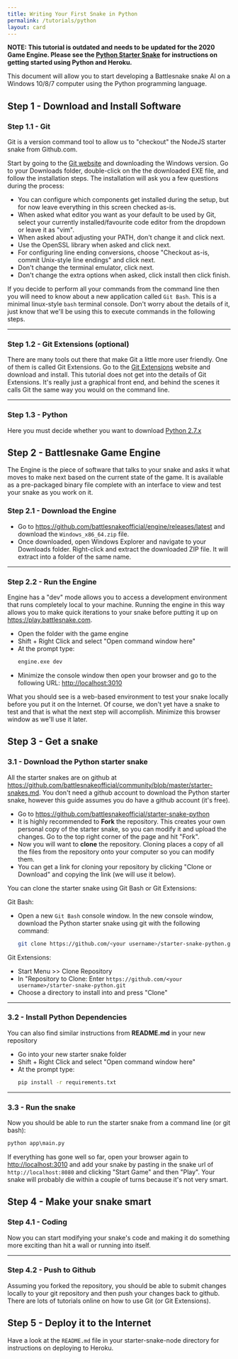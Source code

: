 ```yaml
---
title: Writing Your First Snake in Python
permalink: /tutorials/python
layout: card
---
```


**NOTE: This tutorial is outdated and needs to be updated for the 2020 Game Engine. Please see the [Python Starter Snake](https://github.com/battlesnakeofficial/starter-snake-python) for instructions on getting started using Python and Heroku.**

This document will allow you to start developing a Battlesnake snake AI on a Windows 10/8/7 computer using the Python programming language.

## Step 1 - Download and Install Software

### Step 1.1 - Git

Git is a version command tool to allow us to "checkout" the NodeJS starter snake from Github.com.

Start by going to the [Git website](https://git-scm.com/downloads) and downloading the Windows version. Go to your Downloads folder, double-click on the the downloaded EXE file, and follow the installation steps. The installation will ask you a few questions during the process:

* You can configure which components get installed during the setup, but for now leave everything in this screen checked as-is.
* When asked what editor you want as your default to be used by Git, select your currently installed/favourite code editor from the dropdown or leave it as "vim".
* When asked about adjusting your PATH, don't change it and click next.
* Use the OpenSSL library when asked and click next.
* For configuring line ending conversions, choose "Checkout as-is, commit Unix-style line endings" and click next.
* Don't change the terminal emulator, click next.
* Don't change the extra options when asked, click install then click finish.

If you decide to perform all your commands from the command line then you will need to know about a new application called `Git Bash`. This is a minimal linux-style `bash` terminal console. Don't worry about the details of it, just know that we'll be using this to execute commands in the following steps.

---

### Step 1.2 - Git Extensions (optional)

There are many tools out there that make Git a little more user friendly. One of them is called Git Extensions. Go to the [Git Extensions](https://sourceforge.net/projects/gitextensions/) website and download and install. This tutorial does not get into the details of Git Extensions. It's really just a graphical front end, and behind the scenes it calls Git the same way you would on the command line.

---

### Step 1.3 - Python

Here you must decide whether you want to download [Python 2.7.x](https://www.python.org/downloads/release/python-2715/)

## Step 2 - Battlesnake Game Engine

The Engine is the piece of software that talks to your snake and asks it what moves to make next based on the current state of the game. It is available as a pre-packaged binary file complete with an interface to view and test your snake as you work on it.

### Step 2.1 - Download the Engine

* Go to <https://github.com/battlesnakeofficial/engine/releases/latest> and download the `Windows_x86_64.zip` file.
* Once downloaded, open Windows Explorer and navigate to your Downloads folder. Right-click and extract the downloaded ZIP file. It will extract into a folder of the same name.

---

### Step 2.2 - Run the Engine

Engine has a "dev" mode allows you to access a development environment that runs completely local to your machine. Running the engine in this way allows you to make quick iterations to your snake before putting it up on <https://play.battlesnake.com>.

* Open the folder with the game engine
* Shift + Right Click and select "Open command window here"
* At the prompt type:
    ```cmd
    engine.exe dev
    ```
* Minimize the console window then open your browser and go to the following URL: <http://localhost:3010>

What you should see is a web-based environment to test your snake locally before you put it on the Internet. Of course, we don't yet have a snake to test and that is what the next step will accomplish. Minimize this browser window as we'll use it later.

## Step 3 - Get a snake

### 3.1 - Download the Python starter snake

All the starter snakes are on github at <https://github.com/battlesnakeofficial/community/blob/master/starter-snakes.md>. You don't need a github account to download the Python starter snake, however this guide assumes you do have a github account (it's free).

* Go to <https://github.com/battlesnakeofficial/starter-snake-python>
* It is highly recommended to **Fork** the repository. This creates your own personal copy of the starter snake, so you can modify it and upload the changes. Go to the top right corner of the page and hit "Fork".
* Now you will want to **clone** the repository. Cloning places a copy of all the files from the repository onto your computer so you can modify them.
* You can get a link for cloning your repository by clicking "Clone or Download" and copying the link (we will use it below).

You can clone the starter snake using Git Bash or Git Extensions:

Git Bash:

* Open a new `Git Bash` console window. In the new console window, download the Python starter snake using git with the following command:
    ```bash
    git clone https://github.com/<your username>/starter-snake-python.git
    ```

Git Extensions:

* Start Menu >> Clone Repository
* In "Repository to Clone: Enter `https://github.com/<your username>/starter-snake-python.git`
* Choose a directory to install into and press "Clone"

---

### 3.2 - Install Python Dependencies

You can also find similar instructions from **README.md** in your new repository

* Go into your new starter snake folder
* Shift + Right Click and select "Open command window here"
* At the prompt type:
    ```cmd
    pip install -r requirements.txt
    ```

---

### 3.3 - Run the snake

Now you should be able to run the starter snake from a command line (or git bash):

```cmd
python app\main.py
```

If everything has gone well so far, open your browser again to <http://localhost:3010> and add your snake by pasting in the snake url of `http://localhost:8080` and clicking "Start Game" and then "Play". Your snake will probably die within a couple of turns because it's not very smart.

## Step 4 - Make your snake smart

### Step 4.1 - Coding

Now you can start modifying your snake's code and making it do something more exciting than hit a wall or running into itself.

---

### Step 4.2 - Push to Github

Assuming you forked the repository, you should be able to submit changes locally to your git repository and then push your changes back to github. There are lots of tutorials online on how to use Git (or Git Extensions).

## Step 5 - Deploy it to the Internet

Have a look at the `README.md` file in your starter-snake-node directory for instructions on deploying to Heroku.
